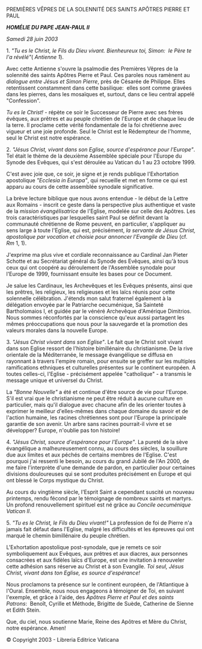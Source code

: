 PREMIÈRES VÊPRES DE LA SOLENNITÉ DES SAINTS APÔTRES PIERRE ET PAUL

***HOMÉLIE DU PAPE JEAN-PAUL II***

*Samedi 28 juin 2003*

1. *"Tu es le Christ, le Fils du Dieu vivant. Bienheureux toi, Simon:  le Père te l'a révélé"*( *Antienne 1*).

Avec cette Antienne s'ouvre la psalmodie des Premières Vêpres de la solennité des saints Apôtres Pierre et Paul. Ces paroles nous ramènent au *dialogue entre Jésus et Simon Pierre*, près de Césarée de Philippe. Elles retentissent constamment dans cette basilique:  elles sont comme gravées dans les pierres, dans les mosaïques et, surtout, dans ce lieu central appelé "Confession".

*Tu es le Christ!* \- répète ce soir le Successeur de Pierre avec ses frères évêques, aux prêtres et au peuple chrétien de l'Europe et de chaque lieu de la terre. Il proclame cette vérité fondamentale de la foi chrétienne avec vigueur et une joie profonde. Seul le Christ est le Rédempteur de l'homme, seul le Christ est notre espérance.

2. *"Jésus Christ, vivant dans son Eglise, source d'espérance pour l'Europe"*. Tel était le thème de la deuxième Assemblée spéciale pour l'Europe du Synode des Evêques, qui s'est déroulée au Vatican du 1 au 23 octobre 1999.

C'est avec joie que, ce soir, je signe et je rends publique l'Exhortation apostolique *"Ecclesia in Europa"*, qui recueille et met en forme ce qui est apparu au cours de cette assemblée synodale significative.

La brève lecture biblique que nous avons entendue - le début de la Lettre aux Romains - inscrit ce geste dans la perspective plus authentique et vaste de la *mission évangélisatrice* de l'Eglise, modelée sur celle des Apôtres. Les trois caractéristiques par lesquelles saint Paul se définit devant la communauté chrétienne de Rome peuvent, en particulier, s'appliquer au sens large à toute l'Eglise, qui est, précisément, *la servante de Jésus Christ,* *apostolique par vocation et choisie pour annoncer l'Evangile de Dieu* (cf. *Rm* 1, 1).

J'exprime ma plus vive et cordiale reconnaissance au Cardinal Jan Pieter Schotte et au Secrétariat général du Synode des Evêques, ainsi qu'à tous ceux qui ont coopéré au déroulement de l'Assemblée synodale pour l'Europe de 1999, fournissant ensuite les bases pour ce Document.

Je salue les Cardinaux, les Archevêques et les Evêques présents, ainsi que les prêtres, les religieux, les religieuses et les laïcs réunis pour cette solennelle célébration. J'étends mon salut fraternel également à la délégation envoyée par le Patriarche oecuménique, Sa Sainteté Bartholomaios I, et guidée par le vénéré Archevêque d'Amérique Dimitrios. Nous sommes réconfortés par la conscience qu'eux aussi partagent les mêmes préoccupations que nous pour la sauvegarde et la promotion des valeurs morales dans la nouvelle Europe.

3. *"Jésus Christ vivant dans son Eglise"*. Le fait que le Christ soit vivant dans son Eglise ressort de l'histoire bimillénaire du christianisme. De la rive orientale de la Méditerranée, le message évangélique se diffusa en rayonnant à travers l'empire romain, pour ensuite se greffer sur les multiples ramifications ethniques et culturelles présentes sur le continent européen. A toutes celles-ci, l'Eglise - précisément appelée "catholique" - a transmis le message unique et universel du Christ.

La *"Bonne Nouvelle"* a été et continue d'être source de vie pour l'Europe. S'il est vrai que le christianisme ne peut être réduit à aucune culture en particulier, mais qu'il dialogue avec chacune afin de les orienter toutes à exprimer le meilleur d'elles-mêmes dans chaque domaine du savoir et de l'action humaine, les racines chrétiennes sont pour l'Europe la principale garantie de son avenir. Un arbre sans racines pourrait-il vivre et se développer? Europe, n'oublie pas ton histoire!

4. *"Jésus Christ, source d'espérance pour l'Europe"*. La pureté de la sève évangélique a malheureusement connu, au cours des siècles, la souillure due aux limites et aux péchés de certains membres de l'Eglise. C'est pourquoi j'ai ressenti le besoin, au cours du grand Jubilé de l'An 2000, de me faire l'interprète d'une demande de pardon, en particulier pour certaines divisions douloureuses qui se sont produites précisément en Europe et qui ont blessé le Corps mystique du Christ.

Au cours du vingtième siècle, l'Esprit Saint a cependant suscité un nouveau printemps, rendu fécond par le témoignage de nombreux saints et martyrs. Un profond renouvellement spirituel est né grâce au *Concile oecuménique Vatican II*.

5. *"Tu es le Christ, le Fils du Dieu vivant!"* La profession de foi de Pierre n'a jamais fait défaut dans l'Eglise, malgré les difficultés et les épreuves qui ont marqué le chemin bimillénaire du peuple chrétien.

L'Exhortation apostolique post-synodale, que je remets ce soir symboliquement aux Evêques, aux prêtres et aux diacres, aux personnes consacrées et aux fidèles laïcs d'Europe, est une invitation à renouveler cette adhésion sans réserve au Christ et à son Evangile. *Toi seul, Jésus Christ, vivant dans ton Eglise, es source d'espérance!*

Nous proclamons ta présence sur le continent européen, de l'Atlantique à l'Oural. Ensemble, nous nous engageons à témoigner de Toi, en suivant l'exemple, et grâce à l'aide, des *Apôtres Pierre et Paul et des saints Patrons*:  Benoît, Cyrille et Méthode, Brigitte de Suède, Catherine de Sienne et Edith Stein.

Que, du ciel, nous soutienne Marie, Reine des Apôtres et Mère du Christ, notre espérance. Amen!

© Copyright 2003 - Libreria Editrice Vaticana